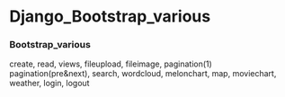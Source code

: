# Django_Bootstrap_various
### Bootstrap_various
create, read, views, fileupload, fileimage, pagination(1) pagination(pre&next), search,
wordcloud, melonchart, map, moviechart, weather, login, logout
